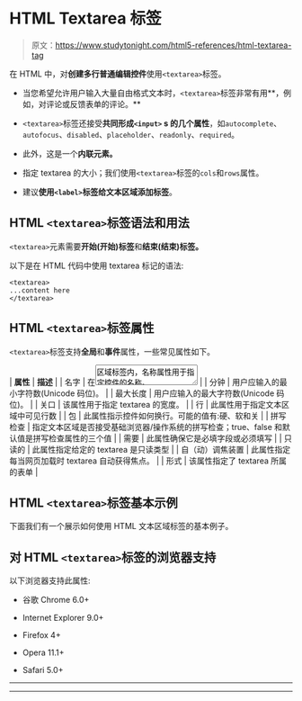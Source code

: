 # HTML Textarea 标签

> 原文：<https://www.studytonight.com/html5-references/html-textarea-tag>

在 HTML 中，对**创建多行普通编辑控件**使用`<textarea>`标签。

*   当您希望允许用户输入大量自由格式文本时，`<textarea>`标签非常有用**，例如，对评论或反馈表单的评论。**

*   `<textarea>`标签还接受**共同形成`<input>` s 的几个属性**，如`autocomplete`、`autofocus`、`disabled`、`placeholder`、`readonly`、`required`。

*   此外，这是一个**内联元素。**

*   指定 textarea 的大小；我们使用`<textarea>`标签的`cols`和`rows`属性。

*   建议**使用`<label>`标签给文本区域添加标签**。

## HTML `<textarea>`标签语法和用法

`<textarea>`元素需要**开始(开始)标签**和**结束(结束)标签。**

以下是在 HTML 代码中使用 textarea 标记的语法:

```
<textarea>
...content here
</textarea>
```

## HTML `<textarea>`标签属性

`<textarea>`标签支持**全局**和**事件**属性，一些常见属性如下。

| **属性** | **描述** |
| 名字 | 在<textarea>区域标签内，名称属性用于指定控件的名称。</textarea> |
| 分钟 | 用户应输入的最小字符数(Unicode 码位)。 |
| 最大长度 | 用户应输入的最大字符数(Unicode 码位)。 |
| 关口 | 该属性用于指定 textarea 的宽度。 |
| 行 | 此属性用于指定文本区域中可见行数 |
| 包 | 此属性指示控件如何换行。可能的值有:硬、软和关 |
| 拼写检查 | 指定文本区域是否接受基础浏览器/操作系统的拼写检查；true、false 和默认值是拼写检查属性的三个值 |
| 需要 | 此属性确保它是必填字段或必须填写 |
| 只读的 | 此属性指定给定的 textarea 是只读类型 |
| 自（动）调焦装置 | 此属性指定每当网页加载时 textarea 自动获得焦点。 |
| 形式 | 该属性指定了 textarea 所属的表单 |

## HTML `<textarea>`标签基本示例

下面我们有一个展示如何使用 HTML 文本区域标签的基本例子。

## 对 HTML `<textarea>`标签的浏览器支持

以下浏览器支持此属性:

*   谷歌 Chrome 6.0+

*   Internet Explorer 9.0+

*   Firefox 4+

*   Opera 11.1+

*   Safari 5.0+

* * *

* * *